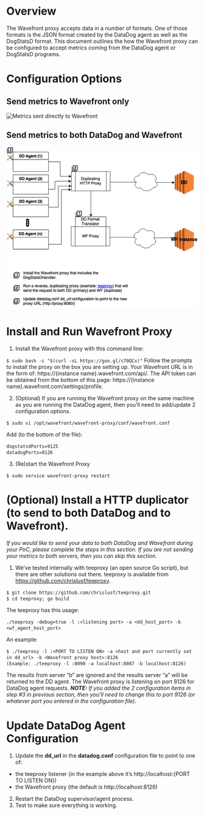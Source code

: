 # Overview
The Wavefront proxy accepts data in a number of formats.  One of those formats is the JSON format created by the DataDog agent as well as the DogStatsD format.  This document outlines the how the Wavefront proxy can be configured to accept metrics coming from the DataDog agent or DogStatsD programs.

# Configuration Options
## Send metrics to Wavefront only

![Metrics sent directly to Wavefront](direct_to_wf.png)

## Send metrics to both DataDog and Wavefront

![Duplicate traffic to both DataDog and Wavefront](with_duplicating_proxy.png)

# Install and Run Wavefront Proxy
1. Install the Wavefront proxy with this command line:

```$ sudo bash -c "$(curl -sL https://goo.gl/c70QCx)"```
Follow the prompts to install the proxy on the box you are setting up.  Your Wavefront URL is in the form of: https://{instance name}.wavefront.com/api/.  The API token can be obtained from the bottom of this page: https://{instance name}.wavefront.com/settings/profile.

2. (Optional) If you are running the Wavefront proxy on the same machine as you are running the DataDog agent, then you’ll need to add/update 2 configuration options. 
```
$ sudo vi /opt/wavefront/wavefront-proxy/conf/wavefront.conf
```
Add (to the bottom of the file):
```
dogstatsdPorts=9125
datadogPorts=9126
```

3. (Re)start the Wavefront Proxy
```
$ sudo service wavefront-proxy restart
```

# (Optional) Install a HTTP duplicator (to send to both DataDog and to Wavefront).  
*If you would like to send your data to both DataDog and Wavefront during your PoC, please complete the steps in this section.  If you are not sending your metrics to both servers, then you can skip this section.*

1. We’ve tested internally with teeproxy (an open source Go script), but there are other solutions out there.  teeproxy is available from https://github.com/chrislusf/teeproxy.  

```
$ git clone https://github.com/chrislusf/teeproxy.git
$ cd teeproxy; go build
```
The teeproxy has this usage:
```
./teeproxy -debug=true -l :<listening port> -a <dd_host_port> -b <wf_agent_host_port>
```
An example:
```
$ ./teeproxy -l :<PORT TO LISTEN ON> -a <host and port currently set in dd_url> -b <Wavefront proxy host>:8126
(Example: ./teeproxy -l :8090 -a localhost:8087 -b localhost:8126)
```

The results from server “b” are ignored and the results server “a” will be returned to the DD agent.  The Wavefront proxy is listening on port 8126 for DataDog agent requests.
***NOTE:** If you added the 2 configuration items in step #3 in previous section, then you’ll need to change this to port 9126 (or whatever port you entered in the configuration file).*


# Update DataDog Agent Configuration

1. Update the **dd_url** in the **datadog.conf** configuration file to point to one of:
* the teeproxy listener (in the example above it’s http://localhost:{PORT TO LISTEN ON})
* the Wavefront proxy (the default is http://localhost:8126)

2. Restart the DataDog supervisor/agent process.
3. Test to make sure everything is working.


